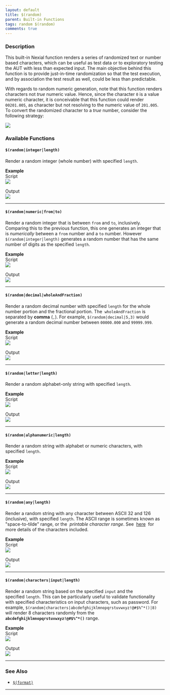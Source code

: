 ```yaml
---
layout: default
title: $(random)
parent: Built-in Functions
tags: random $(random)
comments: true
---
```



### Description
This built-in Nexial function renders a series of randomized text or number based characters, which can be useful as 
test data or to exploratory testing the AUT with less than expected input. The main objective behind this function 
is to provide just-in-time randomization so that the test execution, and by association the test result as well, could 
be less than predictable.

With regards to random numeric generation, note that this function renders characters not _true_ numeric value. 
Hence, since the character `0` is a value numeric character, it is conceivable that this function could render 
`00201.005`, as character but not resolving to the numeric value of `201.005`. To convert the randomized character 
to a _true_ number, consider the following strategy:<br/>

![](image/$(random)_01.png)


### Available Functions

#### `$(random|integer|length)`
Render a random integer (whole number) with specified `length`. 

**Example**<br/>
Script<br/>
![](image/$(random)_02.png)

Output<br/>
![](image/$(random)_03.png)

-----

#### `$(random|numeric|from|to)`
Render a random integer that is between `from` and `to`, inclusively. Comparing this to the previous function, this 
one generates an integer that is _numerically_ between a `from` number and a `to` number. However 
`$(random|integer|length)` generates a random number that has the same number of digits as the specified `length`.

**Example**<br/>
Script<br/>
![](image/$(random)_04.png)

Output<br/>
![](image/$(random)_05.png)

-----

#### `$(random|decimal|wholeAndFraction)`
Render a random decimal number with specified `length` for the whole number portion and the fractional portion. The 
`wholeAndFraction` is separated by **comma** (`,`). For example, `$(random|decimal|5,3)` would generate a random 
decimal number between `00000.000` and `99999.999`. 

**Example**<br/>
Script<br/>
![](image/$(random)_06.png)

Output<br/>
![](image/$(random)_07.png)

-----

#### `$(random|letter|length)`
Render a random alphabet-only string with specified `length`.

**Example**<br/>
Script<br/>
![](image/$(random)_08.png)

Output<br/>
![](image/$(random)_09.png)

-----

#### `$(random|alphanumeric|length)`
Render a random string with alphabet or numeric characters, with specified `length`.

**Example**<br/>
Script<br/>
![](image/$(random)_10.png)

Output<br/>
![](image/$(random)_11.png)

-----

#### `$(random|any|length)`
Render a random string with any character between ASCII 32 and 126 (inclusive), with specified `length`. The ASCII 
range is sometimes known as "space-to-tilde" range, or the  _printable character range_. See 
<a href="http://www.charstable.com/_site_media/ascii/chars-table-landscape.jpg" class="external-link" target="_nexial_link">here</a> 
for more details of the characters included. 

**Example**<br/>
Script<br/>
![](image/$(random)_12.png)

Output<br/>
![](image/$(random)_13.png)

-----

#### `$(random|characters|input|length)`
Render a random string based on the specified `input` and the  specified `length`. This can be particularly useful 
to validate functionality with specified characteristics on input characters, such as password. For example, 
`$(random|characters|abcdefghijklmnopqrstuvwxyz!@#$%^*()|8)` will render 8 characters randomly from the 
**`abcdefghijklmnopqrstuvwxyz!@#$%^*()`** range. 

**Example**<br/>
Script<br/>
![](image/$(random)_14.png)

Output<br/>
![](image/$(random)_15.png)

-----    

### See Also
- [`$(format)`]($(format))

-----

<script>jQuery(document).ready(function () { newOperationSelect(); });</script>
